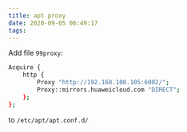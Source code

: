 ```yaml
---
title: apt proxy
date: 2020-09-05 06:49:17
tags:
---
```


Add file `99proxy`:

```bash
Acquire {
	http {
		Proxy "http://192.168.100.105:6002/";
		Proxy::mirrors.huaweicloud.com "DIRECT";
	};
};
```

to `/etc/apt/apt.conf.d/`
